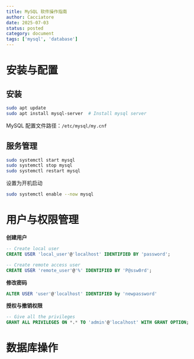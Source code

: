 ```yaml
---
title: MySQL 软件操作指南
author: Cacciatore
date: 2025-07-03
status: posted
category: document
tags: ['mysql', 'database']
---
```


# 安装与配置

## 安装

```bash
sudo apt update
sudo apt install mysql-server  # Install mysql server
```

MySQL 配置文件路径：`/etc/mysql/my.cnf`

## 服务管理

```bash
sudo systemctl start mysql
sudo systemctl stop mysql
sudo systemctl restart mysql
```

设置为开机启动

```bash
sudo systemctl enable --now mysql
```

# 用户与权限管理

**创建用户**

```sql
-- Create local user
CREATE USER 'local_user'@'localhost' IDENTIFIED BY 'password';

-- Create remote access user
CREATE USER 'remote_user'@'%' IDENTIFIED BY 'P@ssw0rd';
```

**修改密码**

```sql
ALTER USER 'user'@'localhost' IDENTIFIED by 'newpassword'
```

**授权与撤销权限**

```sql
-- Give all the privileges
GRANT ALL PRIVILEGES ON *.* TO 'admin'@'localhost' WITH GRANT OPTION;
```

# 数据库操作
